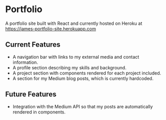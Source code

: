 # Portfolio

A portfolio site built with React and currently hosted on Heroku at https://james-portfolio-site.herokuapp.com

## Current Features

- A navigation bar with links to my external media and contact information.
- A profile section describing my skills and background.
- A project section with components rendered for each project included.
- A section for my Medium blog posts, which is currently hardcoded.

## Future Features

- Integration with the Medium API so that my posts are automatically rendered in components.
